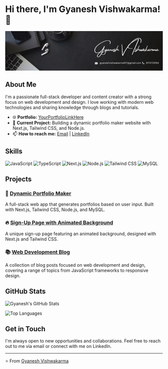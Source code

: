 # Hi there, I'm Gyanesh Vishwakarma! 👋

![Profile Banner](https://raw.githubusercontent.com/Gyaneshvishwakarma/Gyanesh-Portfolio/refs/heads/main/public/assests/Banner.png)

## About Me

I'm a passionate full-stack developer and content creator with a strong focus on web development and design. I love working with modern web technologies and sharing knowledge through blogs and tutorials.

- 🌐 **Portfolio:** [YourPortfolioLinkHere](https://gyaneshvishwakarma.netlify.app/)
- 💼 **Current Project:** Building a dynamic portfolio maker website with Next.js, Tailwind CSS, and Node.js.
- 📫 **How to reach me:** [Email](mailto:gyaneshvishwakarma917@gmail.com) | [LinkedIn](https://www.linkedin.com/in/gyanesh-vishwakarma-01a159245/)

## Skills

![JavaScript](https://img.shields.io/badge/-JavaScript-333333?style=flat&logo=javascript)
![TypeScript](https://img.shields.io/badge/-TypeScript-333333?style=flat&logo=typescript)
![Next.js](https://img.shields.io/badge/-Next.js-333333?style=flat&logo=next.js)
![Node.js](https://img.shields.io/badge/-Node.js-333333?style=flat&logo=node.js)
![Tailwind CSS](https://img.shields.io/badge/-Tailwind%20CSS-333333?style=flat&logo=tailwindcss)
![MySQL](https://img.shields.io/badge/-MySQL-333333?style=flat&logo=mysql)

## Projects

### 🌟 [Dynamic Portfolio Maker](https://github.com/YourUsername/dynamic-portfolio-maker)
A full-stack web app that generates portfolios based on user input. Built with Next.js, Tailwind CSS, Node.js, and MySQL.

### 🔥 [Sign-Up Page with Animated Background](https://github.com/YourUsername/animated-signup-page)
A unique sign-up page featuring an animated background, designed with Next.js and Tailwind CSS.

### 📚 [Web Development Blog](https://github.com/YourUsername/web-dev-blog)
A collection of blog posts focused on web development and design, covering a range of topics from JavaScript frameworks to responsive design.

## GitHub Stats

![Gyanesh's GitHub Stats](https://github-readme-stats.vercel.app/api?username=YourUsername&show_icons=true&theme=dark)

![Top Languages](https://github-readme-stats.vercel.app/api/top-langs/?username=YourUsername&layout=compact&theme=dark)

## Get in Touch

I'm always open to new opportunities and collaborations. Feel free to reach out to me via email or connect with me on LinkedIn.

---

⭐️ From [Gyanesh Vishwakarma](https://github.com/Gyaneshvishwakarma)
